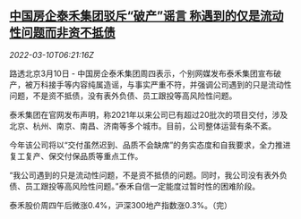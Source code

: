 <!--1646893862000-->
[中国房企泰禾集团驳斥“破产”谣言 称遇到的仅是流动性问题而非资不抵债](https://cn.reuters.com/article/thaihot-rejects-rumor-0310-thur-idCNKBS2L70HU)
------

<div><i>2022-03-10T06:21:16Z</i></div><p>路透北京3月10日 - 中国房企泰禾集团周四表示，个别网媒发布泰禾集团宣布破产，被万科接手等内容纯属造谣，与事实严重不符，并强调公司遇到的只是流动性问题，不是资不抵债，没有表外负债、员工跟投等高风险性问题。</p><p>泰禾集团在官网发布声明，称2021年以来公司已有超过20批次的项目交付，涉及北京、杭州、南京、南昌、济南等多个城市。目前，公司整体运营有条不紊。</p><p>今年该公司将以“交付虽然迟到、品质不会缺席”的务实态度和自我要求，全力推进复工复产、保交付保品质等重点工作。</p><p>“我公司遇到的只是流动性问题，不是资不抵债的问题。同时，我公司没有表外负债、员工跟投等高风险性问题。”泰禾自信一定能度过暂时性的困难阶段。</p><p>泰禾股价周四午后微涨0.4%，沪深300地产指数涨0.3%。（完）</p>

